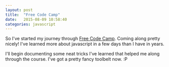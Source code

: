 ```yaml
---
layout: post
title:  "Free Code Camp" 
date:   2015-08-09 10:58:40
categories: javascript 
---
```


So I've started my journey through [Free Code Camp][fcc].  Coming along pretty nicely!  I've learned more about javascript in a few days than I have in years.

I'll begin documenting some neat tricks I've learned that helped me along through the course.  I've got a pretty fancy toolbelt now. :P

[fcc]: https://www.freecodecamp.com